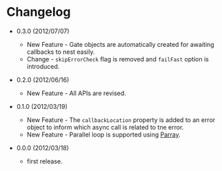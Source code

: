 # Changelog

 - 0.3.0 (2012/07/07)
   - New Feature - Gate objects are automatically created for awaiting callbacks to nest easily.
   - Change - `skipErrorCheck` flag is removed and `failFast` option is introduced.

 - 0.2.0 (2012/06/16)
   - New Feature - All APIs are revised.

 - 0.1.0 (2012/03/19)
   - New Feature - The `callbackLocation` property is added to an error object to inform which async call is related to tne error.
   - New Feature - Parallel loop is supported using [Parray](https://github.com/nakamura-to/parray).

 - 0.0.0 (2012/03/18)
   - first release.
